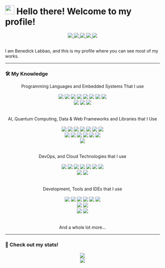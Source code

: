 
<img src="https://komarev.com/ghpvc/?username=wizxrdx&style=flat-square&color=9152cc" alt=""/>

# <img src="https://media.giphy.com/media/hvRJCLFzcasrR4ia7z/giphy.gif" width="30px"/> Hello there! Welcome to my profile!
<div align="center">
  <a href="https://www.linkedin.com/in/benedick-labbao-64382a244/">
    <img src="https://img.shields.io/badge/linkedin-%230077B5.svg?style=for-the-badge&logo=linkedin&logoColor=white">
  </a>
  <a href="https://www.linkedin.com/in/benedick-labbao-64382a244/">
    <img src="https://img.shields.io/badge/Viber-8B66A9?style=for-the-badge&logo=viber&logoColor=white">
  </a>
  <a href="https://x.com/BenLabbao">
    <img src="https://img.shields.io/badge/X-%23000000.svg?style=for-the-badge&logo=X&logoColor=white">
  </a>
  <a href="https://discordapp.com/users/330657972646576128">
    <img src="https://img.shields.io/badge/Discord-%235865F2.svg?style=for-the-badge&logo=discord&logoColor=white">
  </a>
  <a href="https://www.tiktok.com/@benlabbao">
    <img src="https://img.shields.io/badge/TikTok-%23000000.svg?style=for-the-badge&logo=TikTok&logoColor=white">
  </a>
</div>
<br>
<p>
  I am Benedick Labbao, and this is my profile where you can see most of my works.
</p>

---
### 🛠️ My Knowledge
<div align="center">
  Programming Languages and Embedded Systems That I use
  <br><br>
  <img src="https://img.shields.io/badge/python-3670A0?style=for-the-badge&logo=python&logoColor=ffdd54">
  <img src="https://img.shields.io/badge/php-%23777BB4.svg?style=for-the-badge&logo=php&logoColor=white">
  <img src="https://img.shields.io/badge/dart-%230175C2.svg?style=for-the-badge&logo=dart&logoColor=white">
  <img src="https://img.shields.io/badge/c++-%2300599C.svg?style=for-the-badge&logo=c%2B%2B&logoColor=white">
  <img src="https://img.shields.io/badge/typescript-%23007ACC.svg?style=for-the-badge&logo=typescript&logoColor=white">
  <img src="https://img.shields.io/badge/html5-%23E34F26.svg?style=for-the-badge&logo=html5&logoColor=white">
  <img src="https://img.shields.io/badge/postgres-%23316192.svg?style=for-the-badge&logo=postgresql&logoColor=white">
  <img src="https://img.shields.io/badge/sqlite-%2307405e.svg?style=for-the-badge&logo=sqlite&logoColor=white">
  <br>
  <img src="https://img.shields.io/badge/-Arduino-00979D?style=for-the-badge&logo=Arduino&logoColor=white">
  <img src="https://img.shields.io/badge/-Raspberry_Pi-C51A4A?style=for-the-badge&logo=Raspberry-Pi">
  <img src="https://img.shields.io/badge/espressif-E7352C.svg?style=for-the-badge&logo=espressif&logoColor=white">
</div>
<br><br>
<div align="center">
  AI, Quantum Computing, Data & Web Frameworks and Libraries that I Use
  <br><br>
  <img src="https://img.shields.io/badge/TensorFlow-%23FF6F00.svg?style=for-the-badge&logo=TensorFlow&logoColor=white">
  <img src="https://img.shields.io/badge/PyTorch-%23EE4C2C.svg?style=for-the-badge&logo=PyTorch&logoColor=white">
  <img src="https://img.shields.io/badge/scikit--learn-%23F7931E.svg?style=for-the-badge&logo=scikit-learn&logoColor=white">
  <img src="https://img.shields.io/badge/Matplotlib-%23ffffff.svg?style=for-the-badge&logo=Matplotlib&logoColor=black">
  <img src="https://img.shields.io/badge/pandas-%23150458.svg?style=for-the-badge&logo=pandas&logoColor=white">
  <img src="https://img.shields.io/badge/numpy-%23013243.svg?style=for-the-badge&logo=numpy&logoColor=white">
  <img src="https://img.shields.io/badge/opencv-%23white.svg?style=for-the-badge&logo=opencv&logoColor=white">
  <br>
  <img src="https://img.shields.io/badge/flask-%23000.svg?style=for-the-badge&logo=flask&logoColor=white">
  <img src="https://img.shields.io/badge/FastAPI-005571?style=for-the-badge&logo=fastapi">
  <img src="https://img.shields.io/badge/Flutter-%2302569B.svg?style=for-the-badge&logo=Flutter&logoColor=white">
  <img src="https://img.shields.io/badge/expo-1C1E24?style=for-the-badge&logo=expo&logoColor=#D04A37">
  <img src="https://img.shields.io/badge/jquery-%230769AD.svg?style=for-the-badge&logo=jquery&logoColor=white">
  <img src="https://img.shields.io/badge/-selenium-%43B02A?style=for-the-badge&logo=selenium&logoColor=white">
  <br>
  <img src="https://img.shields.io/badge/Qiskit-%236929C4.svg?style=for-the-badge&logo=Qiskit&logoColor=white">
</div>
<br><br>
<div align="center">
  DevOps, and Cloud Technologies that I use
  <br><br>
  <img src="https://img.shields.io/badge/docker-%230db7ed.svg?style=for-the-badge&logo=docker&logoColor=white">
  <img src="https://img.shields.io/badge/nginx-%23009639.svg?style=for-the-badge&logo=nginx&logoColor=white">
  <img src="https://img.shields.io/badge/Cloudflare-F38020?style=for-the-badge&logo=Cloudflare&logoColor=white">
  <img src="https://img.shields.io/badge/Ubuntu-E95420?style=for-the-badge&logo=ubuntu&logoColor=white">
  <img src="https://img.shields.io/badge/git-%23F05033.svg?style=for-the-badge&logo=git&logoColor=white">
  <img src="https://img.shields.io/badge/github-%23121011.svg?style=for-the-badge&logo=github&logoColor=white">
  <img src="https://img.shields.io/badge/github%20actions-%232671E5.svg?style=for-the-badge&logo=githubactions&logoColor=white">
  <br>
  <img src="https://img.shields.io/badge/azure-%230072C6.svg?style=for-the-badge&logo=microsoftazure&logoColor=white">
  <img src="https://img.shields.io/badge/AWS-%23FF9900.svg?style=for-the-badge&logo=amazon-aws&logoColor=white">
</div>
<br><br>
<div align="center">
  Development, Tools and IDEs that I use
  <br><br>
  <img src="https://img.shields.io/badge/Visual%20Studio%20Code-0078d7.svg?style=for-the-badge&logo=visual-studio-code&logoColor=white">
  <img src="https://img.shields.io/badge/Google%20Colab-%23F9A825.svg?style=for-the-badge&logo=googlecolab&logoColor=white">
  <img src="https://img.shields.io/badge/jupyter-%23FA0F00.svg?style=for-the-badge&logo=jupyter&logoColor=white">
  <img src="https://img.shields.io/badge/Postman-FF6C37?style=for-the-badge&logo=postman&logoColor=white">
  <img src="https://img.shields.io/badge/Trello-%23026AA7.svg?style=for-the-badge&logo=Trello&logoColor=white">
  <img src="https://img.shields.io/badge/figma-%23F24E1E.svg?style=for-the-badge&logo=figma&logoColor=white">
  <br>
  <img src="https://img.shields.io/badge/chatGPT-74aa9c?style=for-the-badge&logo=openai&logoColor=white">
  <img src="https://img.shields.io/badge/github_copilot-8957E5?style=for-the-badge&logo=github-copilot&logoColor=white">
  <br>
  <img src="https://img.shields.io/badge/blender-%23F5792A.svg?style=for-the-badge&logo=blender&logoColor=white">
  <img src="https://img.shields.io/badge/GODOT-%23FFFFFF.svg?style=for-the-badge&logo=godot-engine">
  <br>
  <br><br>
  And a whole lot more...
</div>

---
### 📖 Check out my stats!
<div align="center">
  <a href="https://github.com/Wizxrdx">
    <img src="https://github-readme-stats-git-masterorgs-github-readme-stats-team.vercel.app/api/top-langs/?username=wizxrdx&theme=tokyonight&layout=compact&include_orgs=true&hide=jupyter%20notebook">  
  </a>
</div>
<div align="center">
  <a href="https://github.com/Wizxrdx">
    <img src="https://github-readme-stats-git-masterorgs-github-readme-stats-team.vercel.app/api?username=wizxrdx&show_icons=true&theme=tokyonight&count_private=true&include_orgs=true">  
  </a>
</div>
